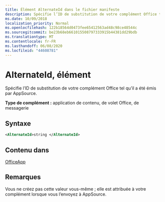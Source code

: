 ```yaml
---
title: Élément AlternateId dans le fichier manifeste
description: Spécifie l’ID de substitution de votre complément Office tel qu’il a été émis par AppSource.
ms.date: 10/09/2018
localization_priority: Normal
ms.openlocfilehash: 122b18564d0473fee65412563ad48c98ce48544c
ms.sourcegitcommit: be23b68eb661015508797333915b44381dd29bdb
ms.translationtype: MT
ms.contentlocale: fr-FR
ms.lasthandoff: 06/08/2020
ms.locfileid: "44608781"
---
```

# <a name="alternateid-element"></a>AlternateId, élément

Spécifie l’ID de substitution de votre complément Office tel qu’il a été émis par AppSource.

**Type de complément :** application de contenu, de volet Office, de messagerie

## <a name="syntax"></a>Syntaxe

```XML
<AlternateId>string </AlternateId>
```

## <a name="contained-in"></a>Contenu dans

[OfficeApp](officeapp.md)

## <a name="remarks"></a>Remarques

Vous ne créez pas cette valeur vous-même ; elle est attribuée à votre complément lorsque vous l’envoyez à AppSource.

